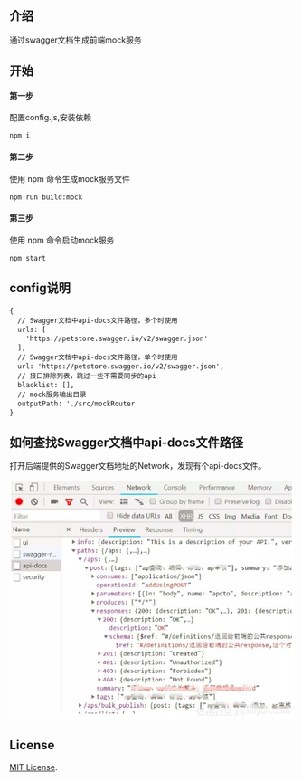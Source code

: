 ## 介绍

通过swagger文档生成前端mock服务

## 开始

#### 第一步

配置config.js,安装依赖
  
    npm i

#### 第二步

使用 npm 命令生成mock服务文件

    npm run build:mock

#### 第三步

使用 npm 命令启动mock服务

    npm start


## config说明

    {
      // Swagger文档中api-docs文件路径，多个时使用
      urls: [
        'https://petstore.swagger.io/v2/swagger.json'
      ],
      // Swagger文档中api-docs文件路径，单个时使用
      url: 'https://petstore.swagger.io/v2/swagger.json',
      // 接口排除列表，跳过一些不需要同步的api
      blacklist: [],
      // mock服务输出目录
      outputPath: './src/mockRouter'
    }

## 如何查找Swagger文档中api-docs文件路径

打开后端提供的Swagger文档地址的Network，发现有个api-docs文件。

![avatar](./assets/api-docs.jpeg)

## License

[MIT License](./LICENSE).


